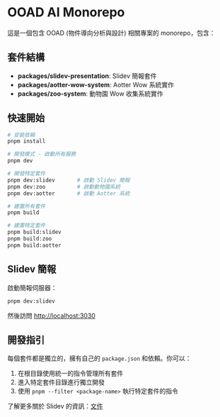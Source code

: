 # OOAD AI Monorepo

這是一個包含 OOAD (物件導向分析與設計) 相關專案的 monorepo，包含：

## 套件結構

- **packages/slidev-presentation**: Slidev 簡報套件
- **packages/aotter-wow-system**: Aotter Wow 系統實作
- **packages/zoo-system**: 動物園 Wow 收集系統實作

## 快速開始

```bash
# 安裝依賴
pnpm install

# 開發模式 - 啟動所有服務
pnpm dev

# 開發特定套件
pnpm dev:slidev       # 啟動 Slidev 簡報
pnpm dev:zoo          # 啟動動物園系統
pnpm dev:aotter       # 啟動 Aotter 系統

# 建置所有套件
pnpm build

# 建置特定套件
pnpm build:slidev
pnpm build:zoo
pnpm build:aotter
```

## Slidev 簡報

啟動簡報伺服器：

```bash
pnpm dev:slidev
```

然後訪問 <http://localhost:3030>

## 開發指引

每個套件都是獨立的，擁有自己的 `package.json` 和依賴。你可以：

1. 在根目錄使用統一的指令管理所有套件
2. 進入特定套件目錄進行獨立開發
3. 使用 `pnpm --filter <package-name>` 執行特定套件的指令

了解更多關於 Slidev 的資訊：[文件](https://sli.dev/)
